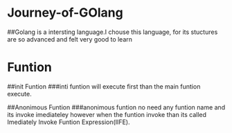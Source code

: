 # Journey-of-GOlang
##Golang is a intersting language.I chouse this language, for its stuctures are so advanced and felt very good to learn 


#   Funtion
##init Funtion
###inti funtion will execute first than the main funtion execute.

##Anonimous Funtion
###anonimous funtion no need any funtion name and its invoke imediateley however when the funtion invoke than its called Imediately Invoke Funtion Expression(IIFE).